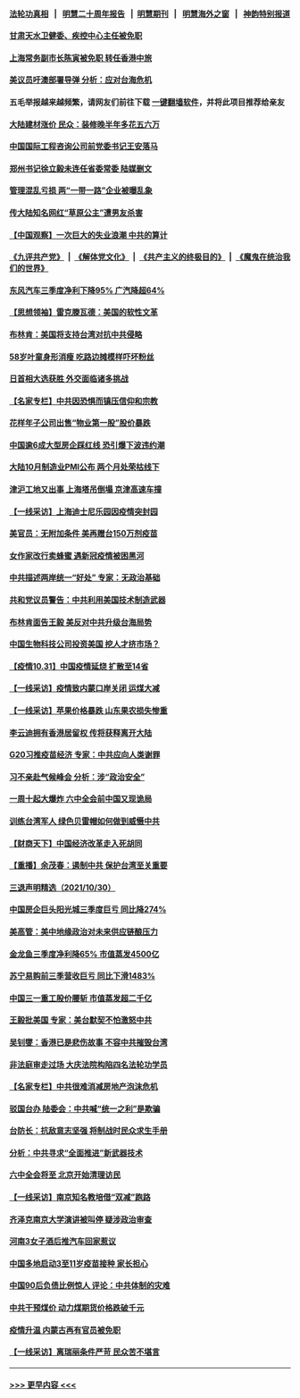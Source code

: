 #### [法轮功真相](https://github.com/gfw-breaker/truth/blob/master/README.md?t=0) &nbsp;&nbsp;|&nbsp;&nbsp; [明慧二十周年报告](https://github.com/gfw-breaker/mh-reports/blob/master/README.md?t=0) &nbsp;&nbsp;|&nbsp;&nbsp;[明慧期刊](https://github.com/gfw-breaker/mh-qikan) &nbsp;&nbsp;|&nbsp;&nbsp; [明慧海外之窗](https://github.com/gfw-breaker/mh-news/blob/master/README.md?t=0) &nbsp;&nbsp;|&nbsp;&nbsp; [神韵特别报道](https://github.com/gfw-breaker/mh-news/blob/master/shenyun.md?t=0)
#### [甘肃天水卫健委、疾控中心主任被免职](../pages/nsc413/n13344534.md?t=11011650) 
#### [上海常务副市长陈寅被免职 转任香港中旅](../pages/nsc413/n13344683.md?t=11011650) 
#### [美议员吁澳部署导弹 分析：应对台海危机](../pages/nsc413/n13344269.md?t=11011650) 
#### 五毛举报越来越频繁，请网友们前往下载 [一键翻墙软件](https://github.com/gfw-breaker/ssr-accounts)，并将此项目推荐给亲友
#### [大陆建材涨价 民众：装修晚半年多花五六万](../pages/nsc413/n13344173.md?t=11011650) 
#### [中国国际工程咨询公司前党委书记王安落马](../pages/nsc413/n13344252.md?t=11011650) 
#### [郑州书记徐立毅未连任省委常委 陆媒删文](../pages/nsc413/n13343984.md?t=11011650) 
#### [管理混乱亏损 两“一带一路”企业被曝乱象](../pages/nsc413/n13343778.md?t=11011650) 
#### [传大陆知名网红“草原公主”遭男友杀害](../pages/nsc413/n13343761.md?t=11011650) 
#### [【中国观察】一次巨大的失业浪潮 中共的算计](../pages/nsc413/n13343085.md?t=11011650) 
#### [《九评共产党》](https://github.com/begood0513/9ping.md/blob/master/README.md) &nbsp;|&nbsp; [《解体党文化》](../../../../jtdwh.md/blob/master/README.md)  &nbsp;|&nbsp; [《共产主义的终极目的》](../../../../gczydzjmd.md/blob/master/README.md) &nbsp;|&nbsp; [《魔鬼在统治我们的世界》](../../../../mgztzwmdsj.md/blob/master/README.md) 
#### [东风汽车三季度净利下降95% 广汽降超64%](../pages/nsc413/n13343871.md?t=11011650) 
#### [【思想领袖】雷克滕瓦德：美国的软性文革](../pages/nsc413/n13312824.md?t=11011650) 
#### [布林肯：美国将支持台湾对抗中共侵略](../pages/nsc413/n13343502.md?t=11011650) 
#### [58岁叶童身形消瘦 吃路边摊模样吓坏粉丝](../pages/nsc413/n13343543.md?t=11011650) 
#### [日首相大选获胜 外交面临诸多挑战](../pages/nsc413/n13343621.md?t=11011650) 
#### [【名家专栏】中共因恐惧而镇压信仰和宗教](../pages/nsc413/n13343042.md?t=11011650) 
#### [花样年子公司出售“物业第一股”股价暴跌](../pages/nsc413/n13343548.md?t=11011650) 
#### [中国逾6成大型房企踩红线 恐引爆下波违约潮](../pages/nsc413/n13342928.md?t=11011650) 
#### [大陆10月制造业PMI公布 两个月处荣枯线下](../pages/nsc413/n13343593.md?t=11011650) 
#### [津沪工地又出事 上海塔吊倒塌 京津高速车撞](../pages/nsc413/n13343167.md?t=11011650) 
#### [【一线采访】上海迪士尼乐园因疫情突封园](../pages/nsc413/n13343176.md?t=11011650) 
#### [美官员：无附加条件 美再赠台150万剂疫苗](../pages/nsc413/n13343364.md?t=11011650) 
#### [女作家改行卖蜂蜜 遇新冠疫情被困黑河](../pages/nsc413/n13343147.md?t=11011650) 
#### [中共描述两岸统一“好处” 专家：无政治基础](../pages/nsc413/n13342516.md?t=11011650) 
#### [共和党议员警告：中共利用美国技术制造武器](../pages/nsc413/n13343078.md?t=11011650) 
#### [布林肯面告王毅 美反对中共升级台海局势](../pages/nsc413/n13343113.md?t=11011650) 
#### [中国生物科技公司投资美国 挖人才挤市场？](../pages/nsc413/n13325074.md?t=11011650) 
#### [【疫情10.31】中国疫情延烧 扩散至14省](../pages/nsc413/n13342696.md?t=11011650) 
#### [【一线采访】疫情致内蒙口岸关闭 运煤大减](../pages/nsc413/n13342505.md?t=11011650) 
#### [【一线采访】苹果价格暴跌 山东果农损失惨重](../pages/nsc413/n13341901.md?t=11011650) 
#### [李云迪拥有香港居留权 传将获释离开大陆](../pages/nsc413/n13342187.md?t=11011650) 
#### [G20习推疫苗经济 专家：中共应向人类谢罪](../pages/nsc413/n13341857.md?t=11011650) 
#### [习不亲赴气候峰会 分析：涉“政治安全”](../pages/nsc413/n13331532.md?t=11011650) 
#### [一周十起大爆炸 六中全会前中国又现诡局](../pages/nsc413/n13342305.md?t=11011650) 
#### [训练台湾军人 绿色贝雷帽如何做到威慑中共](../pages/nsc413/n13334754.md?t=11011650) 
#### [【财商天下】中国经济改革走入死胡同](../pages/nsc413/n13341837.md?t=11011650) 
#### [【重播】余茂春：遏制中共 保护台湾至关重要](../pages/nsc413/n13341791.md?t=11011650) 
#### [三退声明精选（2021/10/30）](../pages/nsc413/n13341782.md?t=11011650) 
#### [中国房企巨头阳光城三季度巨亏 同比降274%](../pages/nsc413/n13341749.md?t=11011650) 
#### [美高管：美中地缘政治对未来供应链酿压力](../pages/nsc413/n13341619.md?t=11011650) 
#### [金龙鱼三季度净利降65% 市值蒸发4500亿](../pages/nsc413/n13341634.md?t=11011650) 
#### [苏宁易购前三季营收巨亏 同比下滑1483%](../pages/nsc413/n13341535.md?t=11011650) 
#### [中国三一重工股价腰斩 市值蒸发超二千亿](../pages/nsc413/n13341460.md?t=11011650) 
#### [王毅批美国 专家：美台默契不怕激怒中共](../pages/nsc413/n13341346.md?t=11011650) 
#### [吴钊燮：香港已是悲伤故事 不容中共摧毁台湾](../pages/nsc413/n13341275.md?t=11011650) 
#### [非法庭审走过场 大庆法院构陷四名法轮功学员](../pages/nsc413/n13339286.md?t=11011650) 
#### [【名家专栏】中共很难消减房地产泡沫危机](../pages/nsc413/n13341018.md?t=11011650) 
#### [驳国台办 陆委会：中共喊“统一之利”是欺骗](../pages/nsc413/n13341165.md?t=11011650) 
#### [台防长：抗敌意志坚强 将制战时民众求生手册](../pages/nsc413/n13340582.md?t=11011650) 
#### [分析：中共寻求“全面推进”新武器技术](../pages/nsc413/n13341035.md?t=11011650) 
#### [六中全会将至 北京开始清理访民](../pages/nsc413/n13340942.md?t=11011650) 
#### [【一线采访】南京知名教培借“双减”跑路](../pages/nsc413/n13340637.md?t=11011650) 
#### [齐泽克南京大学演讲被叫停 疑涉政治审查](../pages/nsc413/n13340780.md?t=11011650) 
#### [河南3女子酒后推汽车回家惹议](../pages/nsc413/n13340806.md?t=11011650) 
#### [中国多地启动3至11岁疫苗接种 家长担心](../pages/nsc413/n13338924.md?t=11011650) 
#### [中国90后负债比例惊人 评论：中共体制的灾难](../pages/nsc413/n13337373.md?t=11011650) 
#### [中共干预煤价 动力煤期货价格跌破千元](../pages/nsc413/n13340580.md?t=11011650) 
#### [疫情升温 内蒙古再有官员被免职](../pages/nsc413/n13340726.md?t=11011650) 
#### [【一线采访】离瑞丽条件严苛 民众苦不堪言](../pages/nsc413/n13340605.md?t=11011650) 

----
#### [ >>> 更早内容 <<< ](../indexes/nsc413-earlier.md)
